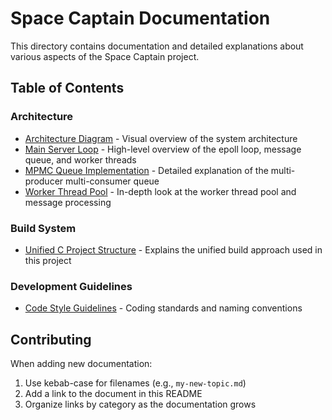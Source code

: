# Space Captain Documentation

This directory contains documentation and detailed explanations about various aspects of the Space Captain project.

## Table of Contents

### Architecture
- [Architecture Diagram](arch.png) - Visual overview of the system architecture
- [Main Server Loop](main-loop.md) - High-level overview of the epoll loop, message queue, and worker threads
- [MPMC Queue Implementation](mpmc-queue.md) - Detailed explanation of the multi-producer multi-consumer queue
- [Worker Thread Pool](worker-thread-pool.md) - In-depth look at the worker thread pool and message processing

### Build System
- [Unified C Project Structure](unified-c-project-structure.md) - Explains the unified build approach used in this project

### Development Guidelines
- [Code Style Guidelines](code-style.md) - Coding standards and naming conventions

## Contributing

When adding new documentation:
1. Use kebab-case for filenames (e.g., `my-new-topic.md`)
2. Add a link to the document in this README
3. Organize links by category as the documentation grows